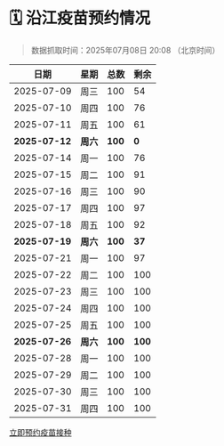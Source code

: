 # 🗓️ 沿江疫苗预约情况

> 数据抓取时间：2025年07月08日 20:08 （北京时间）

| 日期 | 星期 | 总数 | 剩余 |
|------|------|------|------|
| 2025-07-09 | 周三 | 100 | 54 |
| 2025-07-10 | 周四 | 100 | 76 |
| 2025-07-11 | 周五 | 100 | 61 |
| **2025-07-12** | **周六** | **100** | **0** |
| 2025-07-14 | 周一 | 100 | 76 |
| 2025-07-15 | 周二 | 100 | 91 |
| 2025-07-16 | 周三 | 100 | 90 |
| 2025-07-17 | 周四 | 100 | 97 |
| 2025-07-18 | 周五 | 100 | 92 |
| **2025-07-19** | **周六** | **100** | **37** |
| 2025-07-21 | 周一 | 100 | 97 |
| 2025-07-22 | 周二 | 100 | 100 |
| 2025-07-23 | 周三 | 100 | 100 |
| 2025-07-24 | 周四 | 100 | 100 |
| 2025-07-25 | 周五 | 100 | 100 |
| **2025-07-26** | **周六** | **100** | **100** |
| 2025-07-28 | 周一 | 100 | 100 |
| 2025-07-29 | 周二 | 100 | 100 |
| 2025-07-30 | 周三 | 100 | 100 |
| 2025-07-31 | 周四 | 100 | 100 |


<div class="button-container">
<a class="btn" href="http://yfzweb.ishequ.net/#/login" target="_blank">立即预约疫苗接种</a>
</div>
